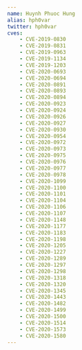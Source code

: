 ```yaml
---
name: Huynh Phuoc Hung
alias: hph0var
twitter: hph0var
cves:
    - CVE-2019-0830
    - CVE-2019-0831
    - CVE-2019-0963
    - CVE-2019-1134
    - CVE-2019-1203
    - CVE-2020-0693
    - CVE-2020-0694
    - CVE-2020-0891
    - CVE-2020-0893
    - CVE-2020-0894
    - CVE-2020-0923
    - CVE-2020-0924
    - CVE-2020-0926
    - CVE-2020-0927
    - CVE-2020-0930
    - CVE-2020-0954
    - CVE-2020-0972
    - CVE-2020-0973
    - CVE-2020-0975
    - CVE-2020-0976
    - CVE-2020-0977
    - CVE-2020-0978
    - CVE-2020-1099
    - CVE-2020-1100
    - CVE-2020-1101
    - CVE-2020-1104
    - CVE-2020-1106
    - CVE-2020-1107
    - CVE-2020-1148
    - CVE-2020-1177
    - CVE-2020-1183
    - CVE-2020-1198
    - CVE-2020-1205
    - CVE-2020-1227
    - CVE-2020-1289
    - CVE-2020-1297
    - CVE-2020-1298
    - CVE-2020-1318
    - CVE-2020-1320
    - CVE-2020-1345
    - CVE-2020-1443
    - CVE-2020-1482
    - CVE-2020-1499
    - CVE-2020-1500
    - CVE-2020-1514
    - CVE-2020-1573
    - CVE-2020-1580
---
```

